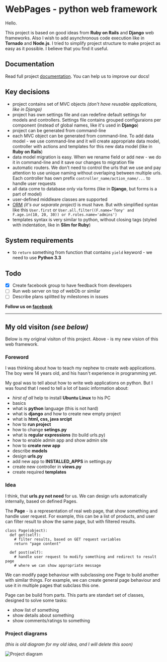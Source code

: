 WebPages - python web framework
===

Hello.

This project is based on good ideas from **Ruby on Rails** and **Django** web frameworks. Also I wish to add asynchronous code execution like in **Tornado** and **Node.js**. I tried to simplify project structure to make project as easy as it possible. I believe that you find it useful.


Documentation
---

Read full project [documentation](docs/). You can help us to improve our docs!


Key decisions
---

 * project contains set of MVC objects *(don't have reusable applications, like in Django)*
 * project has own settings file and can redefine default settings for models and controllers. Settings file contains grouped configuraions per component (instead of global names, like it's used in **Django**)
 * project can be generated from command-line
 * each MVC object can be generated from command-line. To add data model - we use command-line and it will create appropriate data model, controller with actions and templates for this new data model (like in **Ruby on Rails**)
 * data model migration is easy. When we rename field or add new - we do it in command-line and it save our changes to migration file
 * automatic routers. We don't need to control the urls that we use and pay attention to use unique naming without overlaping between multiple urls. Each controller has own prefix `controller_name/action_name/...` to handle user requests
 * all data come to database only via forms (like in **Django**, but forms is a part of model)
 * user-defined middleare classes are supported
 * [ORM](https://github.com/webpages/orm) *(it's our separate project)* is must have. But with simplified syntax like this `User.first` or `User.all.filter((F.name='Tony' and F.age.in(10, 20, 30)) or F.roles.name='admins')`
 * templates syntax is very similar to python, without closing tags (styled with indentation, like in **Slim for Ruby**)

System requirements
---

 * to `return` something from function that contains `yield` keyword - we need to use **Python 3.3**


Todo
---

- [x] Create facebook group to have feedback from developers
- [ ] Run web server on top of webOb or similar
- [ ] Describe plans splitted by milestones in issues

**Follow us on [facebook](https://www.facebook.com/WebPagesFramework)**

*****

My old visiton *(see below)*
-----

Below is my original visiton of this project. Above - is my new vision of this web framework.

### Foreword

I was thinking about how to teach my nephew to create web applications. The boy were 14 years old, and his hasn't experience in programming yet.

My goal was to tell about how to write web applications on python. But I was found that I need to tell a lot of basic information about:
 - *hirst of all* help to install **Ubuntu Linux** to his PC
 - basics
  - what is **python** language (this is not hard)
  - what is **django** and how to create new empty project
  - what is **html, css, java srcipt**
 - how to **run project**
  - how to change **setings.py**
  - what is **regular expressions** (to build urls.py)
  - how to enable admin app and show admin site
 - how to **create new app**
  - describe **models**
  - design **urls.py**
  - add new app to **INSTALLED_APPS** in settings.py
  - create new controller in **views.py**
  - create required **templates**


### Idea

I think, that **urls.py not need** for us. We can design urls automatically internally, based on defined Pages.

The **Page** - is a representation of real web page, that show something and handle user request. For example, this can be a list of products, and user can filter result to show the same page, but with filtered results.

    class Page(object):
      def get(self):
        # filter results, based on GET request variables
        return "page content"
      
      def post(self):
        # handle user request to modify something and redirect to result page
        # where we can show appropriate message

We can modify page behaviour with subclassing one Page to build another with similar things. For example, we can create general page behaviour and use it in multiple pages that subclass this one.

Page can be build from parts. This parts are standart set of classes, designed to solve some tasks:
 - show list of something
 - show details about something
 - show comments/ratings to something


### Project diagrams

*(this is old diagram for my old idea, and I will delete this soon)*

![Project diagram](https://raw.github.com/1st/webpages/master/rapidpy_framework_diagram.png "Project diagram")
